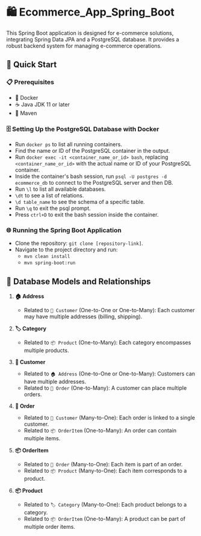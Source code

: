 # 🛍️ Ecommerce_App_Spring_Boot

This Spring Boot application is designed for e-commerce solutions, integrating Spring Data JPA and a PostgreSQL database. It provides a robust backend system for managing e-commerce operations.

## 🚀 Quick Start

### 📋 Prerequisites
- 🐳 Docker
- ☕ Java JDK 11 or later
- 🧱 Maven

### 🗄️ Setting Up the PostgreSQL Database with Docker
- Run `docker ps` to list all running containers.
- Find the name or ID of the PostgreSQL container in the output.
- Run `docker exec -it <container_name_or_id> bash`, replacing `<container_name_or_id>` with the actual name or ID of your PostgreSQL container.
- Inside the container's bash session, run `psql -U postgres -d ecommerce_db` to connect to the PostgreSQL server and then DB.
- Run `\l` to list all available databases.
- `\dt` to see a list of relations.
- `\d table_name` to see the schema of a specific table.
- Run `\q` to exit the psql prompt.
- Press `ctrl+D` to exit the bash session inside the container.

### 🌐 Running the Spring Boot Application
- Clone the repository: `git clone [repository-link]`.
- Navigate to the project directory and run:
  - `mvn clean install`
  - `mvn spring-boot:run`

## 📐 Database Models and Relationships

1. **🏠 Address**
   - Related to `👤 Customer` (One-to-One or One-to-Many): Each customer may have multiple addresses (billing, shipping).

2. **🏷️ Category**
   - Related to `📦 Product` (One-to-Many): Each category encompasses multiple products.

3. **👤 Customer**
   - Related to `🏠 Address` (One-to-One or One-to-Many): Customers can have multiple addresses.
   - Related to `🛒 Order` (One-to-Many): A customer can place multiple orders.

4. **🛒 Order**
   - Related to `👤 Customer` (Many-to-One): Each order is linked to a single customer.
   - Related to `📦 OrderItem` (One-to-Many): An order can contain multiple items.

5. **📦 OrderItem**
   - Related to `🛒 Order` (Many-to-One): Each item is part of an order.
   - Related to `📦 Product` (Many-to-One): Each item corresponds to a product.

6. **📦 Product**
   - Related to `🏷️ Category` (Many-to-One): Each product belongs to a category.
   - Related to `📦 OrderItem` (One-to-Many): A product can be part of multiple order items.
